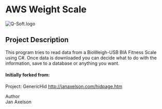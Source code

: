 
# AWS Weight Scale 
![Q-Soft.logo](http://qsoftsv.com/images/qsoft-150.png)

## Project Description
This program tries to read data from a BioWeigh-USB BIA Fitness Scale using C#. Once data is downloaded you can decide what to do with the information, save to a database or anything you want.

#### Initially forked from:
Project: GenericHid http://janaxelson.com/hidpage.htm

Author             
Jan Axelson        

